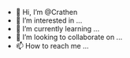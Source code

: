 - 👋 Hi, I’m @Crathen
- 👀 I’m interested in ...
- 🌱 I’m currently learning ...
- 💞️ I’m looking to collaborate on ...
- 📫 How to reach me ...

<!---
Crathen/Crathen is a ✨ special ✨ repository because its `README.md` (this file) appears on your GitHub profile.
You can click the Preview link to take a look at your changes.
--->

